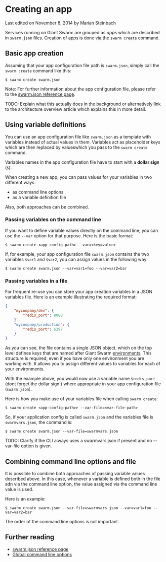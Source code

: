 # Creating an app

<p class="lastmod">Last edited on November 8, 2014 by Marian Steinbach</p>

Services running on Giant Swarm are grouped as *apps* which are described in `swarm.json` files. Creation of apps is done via the `swarm create` command.

## Basic app creation

Assuming that your app configuration file path is `swarm.json`, simply call the `swarm create` command like this:

    $ swarm create swarm.json

Note: For further information about the app configuration file, please refer to the [swarm.json reference page](./swarm-json/).

TODO: Explain what this actually does in the background or alternatively link to the architecture overview article which explains this in more detail.

## Using variable definitions

You can use an app configuration file like `swarm.json` as a template with variables instead of actual values in them. Variables act as placeholder keys which are then replaced by valueswhich you pass to the `swarm create` command.

Variables names in the app configuration file have to start with a __dollar sign__ (`$`).

When creating a new app, you can pass values for your variables in two different ways:

 * as command line options
 * as a variable definition file

Also, both approaches can be combined.

### Passing variables on the command line

If you want to define variable values directly on the command line, you can use the `--var` option for that purpose. Here is the basic format:

    $ swarm create <app-config-path> --var=<key=value>

If, for example, your app configuration file `swarm.json` contains the two variables `$var1` and `$var2`, you can assign values in the following way:

    $ swarm create swarm.json --var=var1=foo --var=var2=bar

### Passing variables in a file

For frequent re-use you can store your app creation variables in a JSON variables file. Here is an example illustrating the required format:

```json
{
    "mycompany/dev": {
        "redis_port": 8080
    }
    "mycompany/production": {
        "redis_port": 6397
    }
}
```

As you can see, the file contains a single JSON object, which on the top level defines keys that are named after Giant Swarm [environments](../env/). This structure is required, even if you have only one environment you are working with. It allows you to assign different values to variables for each of your environments.

With the example above, you would now use a variable name `$redis_port` (dont forget the dollar sign!) where appropriate in your app configuration file (`swarm.json`).

Here is how you make use of your variables file when calling `swarm create`:

    $ swarm create <app-config-path>> --var-file=<var-file-path>

So, if your application config is called `swarm.json` and the variables file is `swarmvars.json`, the command is:

    $ swarm create swarm.json --var-file=swarmvars.json

TODO: Clarify if the CLI always uses a swarmvars.json if present and no --var-file option is given.

## Combining command line options and file

It is possible to combine both approaches of passing variable values described above. In this case, whenever a variable is defined both in the file adn via the command line option, the value assigned via the command line value is used.

Here is an example:

    $ swarm create swarm.json --var-file=swarmvars.json --var=var1=foo --var=var2=bar

The order of the command line options is not important.

## Further reading

* [swarm.json reference page](../swarm-json/)
* [Global command line options](../global-options/)
